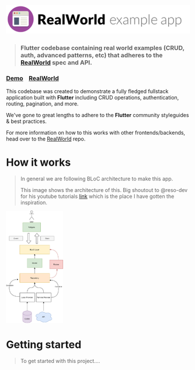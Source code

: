 # ![RealWorld Example App](./public/images/logo.png)

> ### Flutter codebase containing real world examples (CRUD, auth, advanced patterns, etc) that adheres to the [RealWorld](https://github.com/gothinkster/realworld) spec and API.


### [Demo]()&nbsp;&nbsp;&nbsp;&nbsp;[RealWorld](https://github.com/gothinkster/realworld)


This codebase was created to demonstrate a fully fledged fullstack application built with **Flutter** including CRUD operations, authentication, routing, pagination, and more.

We've gone to great lengths to adhere to the **Flutter** community styleguides & best practices.

For more information on how to this works with other frontends/backends, head over to the [RealWorld](https://github.com/gothinkster/realworld) repo.


# How it works

> In general we are following BLoC architecture to make this app.
>
> This image shows the architecture of this. Big shoutout to @reso-dev for his youtube tutorials [link](https://www.youtube.com/c/ResoCoder) which is the place I have gotten the inspiration.
>
<img src="./public/images/architecture.png" style="zoom:30%;" />



# Getting started

> To get started with this project....

